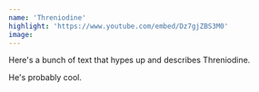 ```yaml
---
name: 'Threniodine'
highlight: 'https://www.youtube.com/embed/Dz7gjZBS3M0'
image:
---
```


Here's a bunch of text that hypes up and describes Threniodine.

He's probably cool.